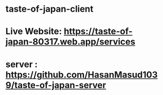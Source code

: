# taste-of-japan-client
# Live Website: https://taste-of-japan-80317.web.app/services
# server : https://github.com/HasanMasud1039/taste-of-japan-server
